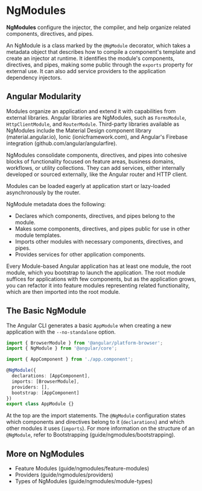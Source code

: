 # NgModules

**NgModules** configure the injector, the compiler, and help organize related components, directives, and pipes.

An NgModule is a class marked by the `@NgModule` decorator, which takes a metadata object that describes how to compile a component's template and create an injector at runtime. It identifies the module's components, directives, and pipes, making some public through the `exports` property for external use. It can also add service providers to the application dependency injectors.

## Angular Modularity

Modules organize an application and extend it with capabilities from external libraries. Angular libraries are NgModules, such as `FormsModule`, `HttpClientModule`, and `RouterModule`. Third-party libraries available as NgModules include the Material Design component library (material.angular.io), Ionic (ionicframework.com), and Angular's Firebase integration (github.com/angular/angularfire).

NgModules consolidate components, directives, and pipes into cohesive blocks of functionality focused on feature areas, business domains, workflows, or utility collections. They can add services, either internally developed or sourced externally, like the Angular router and HTTP client.

Modules can be loaded eagerly at application start or lazy-loaded asynchronously by the router.

NgModule metadata does the following:
- Declares which components, directives, and pipes belong to the module.
- Makes some components, directives, and pipes public for use in other module templates.
- Imports other modules with necessary components, directives, and pipes.
- Provides services for other application components.

Every Module-based Angular application has at least one module, the root module, which you bootstrap to launch the application. The root module suffices for applications with few components, but as the application grows, you can refactor it into feature modules representing related functionality, which are then imported into the root module.

## The Basic NgModule

The Angular CLI generates a basic `AppModule` when creating a new application with the `--no-standalone` option.

```typescript
import { BrowserModule } from '@angular/platform-browser';
import { NgModule } from '@angular/core';

import { AppComponent } from './app.component';

@NgModule({
  declarations: [AppComponent],
  imports: [BrowserModule],
  providers: [],
  bootstrap: [AppComponent]
})
export class AppModule {}
```

At the top are the import statements. The `@NgModule` configuration states which components and directives belong to it (`declarations`) and which other modules it uses (`imports`). For more information on the structure of an `@NgModule`, refer to Bootstrapping (guide/ngmodules/bootstrapping).

## More on NgModules

- Feature Modules (guide/ngmodules/feature-modules)
- Providers (guide/ngmodules/providers)
- Types of NgModules (guide/ngmodules/module-types)